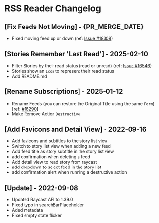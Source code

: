 # RSS Reader Changelog

## [Fix Feeds Not Moving] - {PR_MERGE_DATE}

- Fixed moving feed up or down (ref: [Issue #18308](https://github.com/raycast/extensions/issues/18308))

## [Stories Remember 'Last Read'] - 2025-02-10

- Filter Stories by their read status (read or unread) (ref: [Issue #16546](https://github.com/raycast/extensions/issues/16546))
- Stories show an `Icon` to represent their read status
- Add README.md

## [Rename Subscriptions] - 2025-01-12

- Rename Feeds (you can restore the Original Title using the same `Form`) [ref: [#16290](https://github.com/raycast/extensions/issues/16290)]
- Make Remove Action `Destructive`

## [Add Favicons and Detail View] - 2022-09-16

- Add favicons and subtitles to the story list view
- Switch to story list view when adding a new feed
- Add feed title as story subtitle in the story list view
- add confirmation when deleting a feed
- Add detail view to read story from raycast
- add dropdown to select feed in the story list
- add confirmation alert when running a destructive action

## [Update] - 2022-09-08

 - Updated Raycast API to 1.39.0
 - Fixed typo in searchBarPlaceholder
 - Aded metadata
 - Fixed empty state flicker
